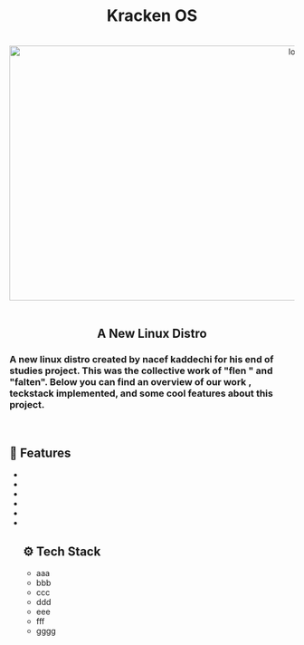 <div align="center"> <h1> Kracken OS </h1></div>
<br/>
<div align="center">
  <img src="https://t3.ftcdn.net/jpg/05/64/87/20/360_F_564872001_UXnxDt9vcQXQx0BgeW4HUG5WvckBqLbw.jpg" alt="logo"  width="1000px" height="450px"/> 
</div>
<br/>
<h2 align="center">A New Linux Distro</h2>

<div>
  <h3>
    <p><b>
    A new linux distro created by nacef kaddechi for his end of studies project. This was the collective work of "flen " and "falten". Below you can find an overview of our work , teckstack implemented, and some cool features about this project.
    </b></p>
  </h3>
</div>
<br />
<div>
   <h2>🔋 Features</h2>
    <ul>
      <li></li>
      <li></li>
      <li></li>
      <li></li>
      <li></li>
      <li></li>
    </ol>

  <h2>⚙️ Tech Stack</h2>
    <div>
      <ul>
        <li>aaa</li>
        <li>bbb</li>
        <li>ccc</li>
        <li>ddd</li>
        <li>eee</li>
        <li>fff</li>
        <li>gggg</li>
      </ul>
    </div>
  
</div>
